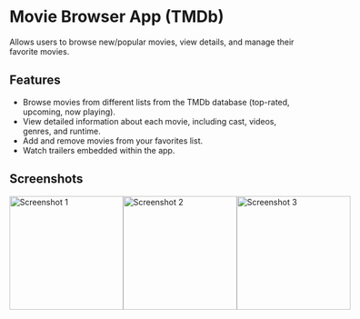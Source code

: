 # Movie Browser App (TMDb)

Allows users to browse new/popular movies, view details, and manage their favorite movies.

## Features

- Browse movies from different lists from the TMDb database (top-rated, upcoming, now playing).
- View detailed information about each movie, including cast, videos, genres, and runtime.
- Add and remove movies from your favorites list.
- Watch trailers embedded within the app.

## Screenshots
<div style="display: flex; flex-direction: row; justify-content: space-between;">
  <img src="https://github.com/nikitab7/movie_app/assets/106767139/601c8d82-677b-47f9-8def-198aa42da9bd" alt="Screenshot 1" width="200">
  <img src="https://github.com/nikitab7/movie_app/assets/106767139/c34f75a3-6f6a-4077-a027-679dd9d4edb6" alt="Screenshot 2" width="200">
  <img src="https://github.com/nikitab7/movie_app/assets/106767139/b2879760-34f5-4c8a-b374-cfefb80878a8" alt="Screenshot 3" width="200">
</div>
